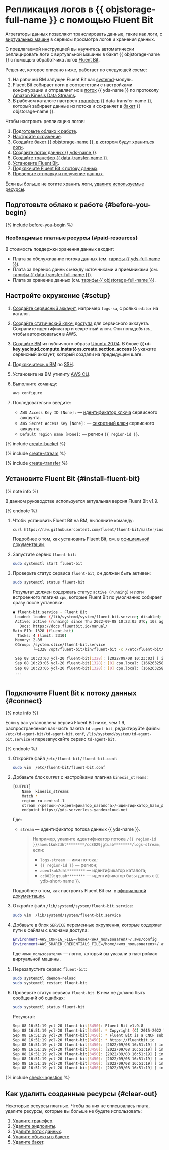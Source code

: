 # Репликация логов в {{ objstorage-full-name }} с помощью Fluent Bit


Агрегаторы данных позволяют транслировать данные, такие как логи, с [виртуальных машин](../../compute/concepts/vm.md) в сервисы просмотра логов и хранения данных.

С предлагаемой инструкцией вы научитесь автоматически реплицировать логи с виртуальной машины в бакет {{ objstorage-name }} с помощью обработчика логов [Fluent Bit](https://fluentbit.io).

Решение, которое описано ниже, работает по следующей схеме:
1. На рабочей ВМ запущен Fluent Bit как [systemd](https://ru.wikipedia.org/wiki/Systemd)-модуль.
1. Fluent Bit собирает логи в соответствии с настройками конфигурации и отправляет их в [поток](../../data-streams/concepts/glossary.md#stream-concepts) {{ yds-name }} по протоколу [Amazon Kinesis Data Streams](https://aws.amazon.com/ru/kinesis/data-streams/).
1. В рабочем каталоге настроен [трансфер](../../data-transfer/concepts/index.md#transfer) {{ data-transfer-name }}, который забирает данные из потока и сохраняет в [бакет](../../storage/concepts/bucket.md) {{ objstorage-name }}.

Чтобы настроить репликацию логов:

1. [Подготовьте облако к работе](#before-you-begin).
1. [Настройте окружение](#setup).
1. [Создайте бакет {{ objstorage-name }}, в котором будут храниться логи](#create-bucket).
1. [Создайте поток данных {{ yds-name }}](#create-stream).
1. [Создайте трансфер {{ data-transfer-name }}](#create-transfer).
1. [Установите Fluent Bit](#install-fluent-bit).
1. [Подключите Fluent Bit к потоку данных](#connect).
1. [Проверьте отправку и получение данных](#check-ingestion).

Если вы больше не хотите хранить логи, [удалите используемые ресурсы](#clear-out).

## Подготовьте облако к работе {#before-you-begin}

{% include [before-you-begin](../_tutorials_includes/before-you-begin.md) %}


### Необходимые платные ресурсы {#paid-resources}

В стоимость поддержки хранения данных входит:

* Плата за обслуживание потока данных (см. [тарифы {{ yds-full-name }}](../../data-streams/pricing.md)).
* Плата за перенос данных между источниками и приемниками (см. [тарифы {{ data-transfer-full-name }}](../../data-transfer/pricing.md)).
* Плата за хранение данных (см. [тарифы {{ objstorage-full-name }}](../../storage/pricing.md)).


## Настройте окружение {#setup}

1. [Создайте сервисный аккаунт](../../iam/operations/sa/create.md), например `logs-sa`, с ролью `editor` на каталог.
1. [Создайте статический ключ доступа](../../iam/operations/authentication/manage-access-keys.md#create-access-key) для сервисного аккаунта. Сохраните идентификатор и секретный ключ. Они понадобятся, чтобы авторизоваться в AWS.
1. [Создайте ВМ](../../compute/operations/vm-create/create-linux-vm.md) из публичного образа [Ubuntu 20.04](/marketplace/products/yc/ubuntu-20-04-lts). В блоке **{{ ui-key.yacloud.compute.instances.create.section_access }}** укажите сервисный аккаунт, который создали на предыдущем шаге.
1. [Подключитесь к ВМ](../../compute/operations/vm-connect/ssh.md#vm-connect) по [SSH](../../glossary/ssh-keygen.md).
1. Установите на ВМ утилиту [AWS CLI](https://docs.aws.amazon.com/cli/latest/userguide/getting-started-install.html).
1. Выполните команду:

    ```bash
    aws configure
    ```
1. Последовательно введите:

    * `AWS Access Key ID [None]:` — [идентификатор ключа](../../iam/concepts/authorization/access-key.md) сервисного аккаунта.
    * `AWS Secret Access Key [None]:` — [секретный ключ](../../iam/concepts/authorization/access-key.md) сервисного аккаунта.
    * `Default region name [None]:` — регион `{{ region-id }}`.

{% include [create-bucket](../_tutorials_includes/create-bucket.md) %}

{% include [create-stream](../_tutorials_includes/create-stream.md) %}

{% include [create-transfer](../_tutorials_includes/create-transfer.md) %}

## Установите Fluent Bit {#install-fluent-bit}

{% note info %}

В данном руководстве используется актуальная версия Fluent Bit v1.9.

{% endnote %}

1. Чтобы установить Fluent Bit на ВМ, выполните команду:
    ```bash
    curl https://raw.githubusercontent.com/fluent/fluent-bit/master/install.sh | sh
    ```
    Подробнее о том, как установить Fluent Bit, см. в [официальной документации](https://docs.fluentbit.io/manual/installation/linux/ubuntu).

1. Запустите сервис `fluent-bit`:
    ```bash
    sudo systemctl start fluent-bit
    ```
1. Проверьте статус сервиса `fluent-bit`, он должен быть активен:
    ```bash
    sudo systemctl status fluent-bit
    ```

    Результат должен содержать статус `active (running)` и логи встроенного плагина `cpu`, которые Fluent Bit по умолчанию собирает сразу после установки:
    ```bash
    ● fluent-bit.service - Fluent Bit
     Loaded: loaded (/lib/systemd/system/fluent-bit.service; disabled; vendor preset: enabled)
     Active: active (running) since Thu 2022-09-08 10:23:03 UTC; 10s ago
       Docs: https://docs.fluentbit.io/manual/
   Main PID: 1328 (fluent-bit)
      Tasks: 4 (limit: 2310)
     Memory: 2.8M
     CGroup: /system.slice/fluent-bit.service
             └─1328 /opt/fluent-bit/bin/fluent-bit -c //etc/fluent-bit/fluent-bit.conf

     Sep 08 10:23:03 ycl-20 fluent-bit[1328]: [2022/09/08 10:23:03] [ info] [output:stdout:stdout.0] worker #0 started
     Sep 08 10:23:05 ycl-20 fluent-bit[1328]: [0] cpu.local: [1662632584.114661597, {"cpu_p"=>1.000000, "user_p"=>0.000000, >
     Sep 08 10:23:06 ycl-20 fluent-bit[1328]: [0] cpu.local: [1662632585.114797726, {"cpu_p"=>0.000000, "user_p"=>0.000000, >
     ...
     
    ``` 

## Подключите Fluent Bit к потоку данных {#connect}

{% note info %}

Если у вас установлена версия Fluent Bit ниже, чем 1.9, распространяемая как часть пакета `td-agent-bit`, редактируйте файлы `/etc/td-agent-bit/td-agent-bit.conf`, `/lib/systemd/system/td-agent-bit.service` и перезапускайте сервис `td-agent-bit`.

{% endnote %}


1. Откройте файл `/etc/fluent-bit/fluent-bit.conf`: 

   ```bash
   sudo vim  /etc/fluent-bit/fluent-bit.conf
   ```
1. Добавьте блок `OUTPUT` с настройками плагина `kinesis_streams`:

    ```bash
    [OUTPUT]
        Name  kinesis_streams
        Match *
        region ru-central-1
        stream /<регион>/<идентификатор_каталога>/<идентификатор_базы_данных>/<имя_потока_данных>
        endpoint https://yds.serverless.yandexcloud.net
    ```
    Где:

    * `stream` — идентификатор потока данных {{ yds-name }}. 
        >Например, укажите идентификатор потока `/{{ region-id }}/aoeu1kuk2dht********/cc8029jgtuab********/logs-stream`, если:
        >* `logs-stream` — имя потока;
        >* `{{ region-id }}` — регион;
        >* `aoeu1kuk2dht********` — идентификатор каталога;
        >* `cc8029jgtuab********` — идентификатор базы данных {{ ydb-short-name }}.

    Подробнее о том, как настроить Fluent Bit см. в [официальной документации](https://docs.fluentbit.io/manual/administration/configuring-fluent-bit/classic-mode/configuration-file).

1. Откройте файл `/lib/systemd/system/fluent-bit.service`: 
   ```bash
   sudo vim  /lib/systemd/system/fluent-bit.service
   ```
1. Добавьте в блок `SERVICE` переменные окружения, которые содержат пути к файлам с ключами доступа:
   ```bash
   Environment=AWS_CONFIG_FILE=/home/<имя_пользователя>/.aws/config
   Environment=AWS_SHARED_CREDENTIALS_FILE=/home/<имя_пользователя>/.aws/credentials
   ```

   Где `<имя_пользователя>` — логин, который вы указали в настройках виртуальной машины. 

1. Перезапустите сервис `fluent-bit`:
   ```bash
   sudo systemctl daemon-reload
   sudo systemctl restart fluent-bit
   ```
1. Проверьте статус сервиса `fluent-bit`. В нем не должно быть сообщений об ошибках:
    ```bash
    sudo systemctl status fluent-bit
    ```

    Результат:
    ```bash
    Sep 08 16:51:19 ycl-20 fluent-bit[3450]: Fluent Bit v1.9.8
    Sep 08 16:51:19 ycl-20 fluent-bit[3450]: * Copyright (C) 2015-2022 The Fluent Bit Authors
    Sep 08 16:51:19 ycl-20 fluent-bit[3450]: * Fluent Bit is a CNCF sub-project under the umbrella of Fluentd
    Sep 08 16:51:19 ycl-20 fluent-bit[3450]: * https://fluentbit.io
    Sep 08 16:51:19 ycl-20 fluent-bit[3450]: [2022/09/08 16:51:19] [ info] [fluent bit] version=1.9.8, commit=, pid=3450
    Sep 08 16:51:19 ycl-20 fluent-bit[3450]: [2022/09/08 16:51:19] [ info] [storage] version=1.2.0, type=memory-only, sync=normal, checksum=disabled, max_chunks_up=128
    Sep 08 16:51:19 ycl-20 fluent-bit[3450]: [2022/09/08 16:51:19] [ info] [cmetrics] version=0.3.6
    Sep 08 16:51:19 ycl-20 fluent-bit[3450]: [2022/09/08 16:51:19] [ info] [sp] stream processor started
    Sep 08 16:51:19 ycl-20 fluent-bit[3450]: [2022/09/08 16:51:19] [ info] [output:kinesis_streams:kinesis_streams.1] worker #0 started
    Sep 08 16:51:19 ycl-20 fluent-bit[3450]: [2022/09/08 16:51:19] [ info] [output:stdout:stdout.0] worker #0 started
    ```

{% include [check-ingestion](../_tutorials_includes/check-ingestion.md) %}

## Как удалить созданные ресурсы {#clear-out}

Некоторые ресурсы платные. Чтобы за них не списывалась плата, удалите ресурсы, которые вы больше не будете использовать:

1. [Удалите трансфер](../../data-transfer/operations/transfer.md#delete).
1. [Удалите эндпоинты](../../data-transfer/operations/endpoint/index.md#delete).
1. [Удалите поток данных](../../data-streams/operations/manage-streams.md#delete-data-stream).
1. [Удалите объекты в бакете](../../storage/operations/objects/delete.md).
1. [Удалите бакет](../../storage/operations/buckets/delete.md).
